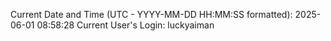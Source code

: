 Current Date and Time (UTC - YYYY-MM-DD HH:MM:SS formatted): 2025-06-01 08:58:28
Current User's Login: luckyaiman
